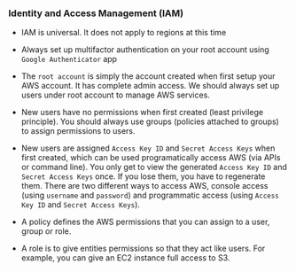 ### Identity and Access Management (IAM)

- IAM is universal. It does not apply to regions at this time

- Always set up multifactor authentication on your root account using `Google Authenticator` app

- The `root account` is simply the account created when first setup your AWS account. It has complete admin access. We should always set up users under root account to manage AWS services.

- New users have no permissions when first created (least privilege principle). You should always use groups (policies attached to groups) to assign permissions to users.

- New users are assigned `Access Key ID` and `Secret Access Keys` when first created, which can be used programatically access AWS (via APIs or command line). You only get to view the generated `Access Key ID` and `Secret Access Keys` once. If you lose them, you have to regenerate them. There are two different ways to access AWS, console access (using `username` and `password`) and programmatic access (using `Access Key ID` and `Secret Access Keys`).

- A policy defines the AWS permissions that you can assign to a user, group or role. 

- A role is to give entities permissions so that they act like users. For example, you can give an EC2 instance full access to S3.
